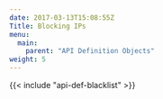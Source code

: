 ```yaml
---
date: 2017-03-13T15:08:55Z
Title: Blocking IPs
menu:
  main:
    parent: "API Definition Objects"
weight: 5
---
```


{{< include "api-def-blacklist" >}}

<p style="display: none;">{{<fn blocklist>}}{{</fn>}}</p>